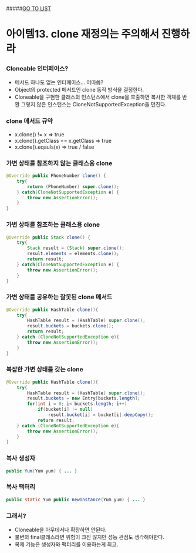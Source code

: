 #####[GO TO LIST](../README.md)

# 아이템13. clone 재정의는 주의해서 진행하라

### Cloneable 인터페이스?
- 메서드 하나도 없는 인터페이스... 어따씀?
- Object의 protected 메서드인 clone 동작 방식을 결정한다.
- Cloneable을 구현한 클래스의 인스턴스에서 clone을 호출하면 복사한 객체를 반환
그렇지 않은 인스턴스는 CloneNotSupportedException을 던진다.

### clone 메서드 규약
- x.clone() != x => true
- x.clond().getClass == x.getClass => true
- x.clone().eqauls(x) => true / false

### 가변 상태를 참조하지 않는 클래스용 clone
```java
@Override public PhoneNumber clone() {
    try{
        return (PhoneNumber) super.clone();
    } catch(CloneNotSupportedException e) {
        throw new AssertionError();
    }   
}
```

### 가변 상태를 참조하는 클래스용 clone
```java
@Override public Stack clone() {
    try{
        Stack result = (Stack) super.clone();
        result.elements = elements.clone();
        return result;
    } catch(CloneNotSupportedException e) {
        throw new AssertionError();
    }
}
```

### 가변 상태를 공유하는 잘못된 clone 메서드
```java
@Override public HashTable clone(){
    try{
        HashTable result = (HashTable) super.clone();
        result.buckets = buckets.clone();
        return result;
    } catch (CloneNotSupportedException e){
        throw new AssertionError();
    }
}
```

### 복잡한 가변 상태를 갖는 clone
```java
@Override public HashTable clone(){
    try{
        HashTable result = (HashTable) super.clone();
        result.buckets = new Entry[buckets.length];
        for(int i = 0; i< buckets.length; i++)
            if(bucket[i] != null)
                result.bucket[i] = bucket[i].deepCopy();
            return result;
    } catch (CloneNotSupportedException e){
        throw new AssertionError();
    }
}
```

### 복사 생성자
```java
public Yum(Yum yum) { ... }
```

### 복사 팩터리
```java
public static Yum public newInstance(Yum yum) { ... }
```

### 그래서?
- Cloneable을 아무데서나 확장하면 안된다.
- 불변의 final클래스라면 위험이 크진 않지만 성능 관점도 생각해야한다.
- 복제 기능은 생성자와 팩터리를 이용하는게 최고.
